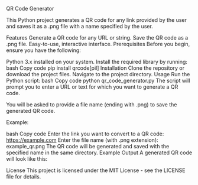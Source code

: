 QR Code Generator

This Python project generates a QR code for any link provided by the user and saves it as a .png file with a name specified by the user.

Features
Generate a QR code for any URL or string.
Save the QR code as a .png file.
Easy-to-use, interactive interface.
Prerequisites
Before you begin, ensure you have the following:

Python 3.x installed on your system.
Install the required library by running:
bash
Copy code
pip install qrcode[pil]
Installation
Clone the repository or download the project files.
Navigate to the project directory.
Usage
Run the Python script:
bash
Copy code
python qr_code_generator.py
The script will prompt you to enter a URL or text for which you want to generate a QR code.

You will be asked to provide a file name (ending with .png) to save the generated QR code.

Example:

bash
Copy code
Enter the link you want to convert to a QR code: https://example.com
Enter the file name (with .png extension): example_qr.png
The QR code will be generated and saved with the specified name in the same directory.
Example Output
A generated QR code will look like this:


License
This project is licensed under the MIT License - see the LICENSE file for details.
